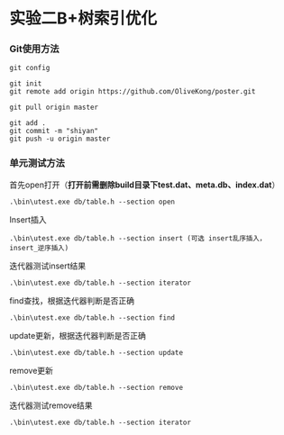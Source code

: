 # 实验二B+树索引优化

### Git使用方法

```
git config

git init
git remote add origin https://github.com/OliveKong/poster.git

git pull origin master

git add .
git commit -m "shiyan"
git push -u origin master
```



### 单元测试方法

首先open打开（**打开前需删除build目录下test.dat、meta.db、index.dat**）

```
.\bin\utest.exe db/table.h --section open
```

Insert插入

```
.\bin\utest.exe db/table.h --section insert (可选 insert乱序插入，insert_逆序插入)
```

迭代器测试insert结果

```
.\bin\utest.exe db/table.h --section iterator
```

find查找，根据迭代器判断是否正确

```
.\bin\utest.exe db/table.h --section find
```

update更新，根据迭代器判断是否正确

```
.\bin\utest.exe db/table.h --section update
```

remove更新

```
.\bin\utest.exe db/table.h --section remove
```

迭代器测试remove结果

```
.\bin\utest.exe db/table.h --section iterator
```

